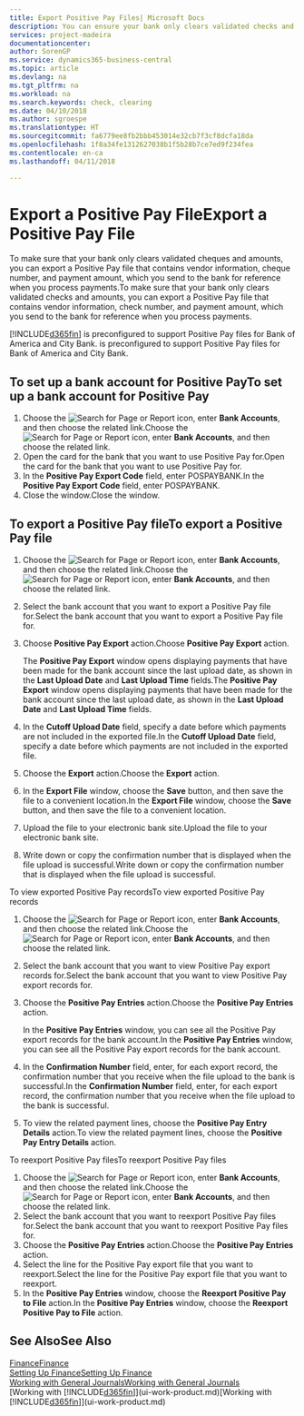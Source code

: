 ```yaml
---
title: Export Positive Pay Files| Microsoft Docs
description: You can ensure your bank only clears validated checks and amounts by exporting a Positive Pay file that contains vendor and payment information.
services: project-madeira
documentationcenter: 
author: SorenGP
ms.service: dynamics365-business-central
ms.topic: article
ms.devlang: na
ms.tgt_pltfrm: na
ms.workload: na
ms.search.keywords: check, clearing
ms.date: 04/10/2018
ms.author: sgroespe
ms.translationtype: HT
ms.sourcegitcommit: fa6779ee8fb2bbb453014e32cb7f3cf8dcfa18da
ms.openlocfilehash: 1f8a34fe1312627038b1f5b28b7ce7ed9f234fea
ms.contentlocale: en-ca
ms.lasthandoff: 04/11/2018

---
```

# <a name="export-a-positive-pay-file"></a><span data-ttu-id="8af6e-103">Export a Positive Pay File</span><span class="sxs-lookup"><span data-stu-id="8af6e-103">Export a Positive Pay File</span></span>
<span data-ttu-id="8af6e-104">To make sure that your bank only clears validated cheques and amounts, you can export a Positive Pay file that contains vendor information, cheque number, and payment amount, which you send to the bank for reference when you process payments.</span><span class="sxs-lookup"><span data-stu-id="8af6e-104">To make sure that your bank only clears validated checks and amounts, you can export a Positive Pay file that contains vendor information, check number, and payment amount, which you send to the bank for reference when you process payments.</span></span>

[!INCLUDE[d365fin](includes/d365fin_md.md)]<span data-ttu-id="8af6e-105"> is preconfigured to support Positive Pay files for Bank of America and City Bank.</span><span class="sxs-lookup"><span data-stu-id="8af6e-105"> is preconfigured to support Positive Pay files for Bank of America and City Bank.</span></span>

## <a name="to-set-up-a-bank-account-for-positive-pay"></a><span data-ttu-id="8af6e-106">To set up a bank account for Positive Pay</span><span class="sxs-lookup"><span data-stu-id="8af6e-106">To set up a bank account for Positive Pay</span></span>
1. <span data-ttu-id="8af6e-107">Choose the ![Search for Page or Report](media/ui-search/search_small.png "Search for Page or Report icon") icon, enter **Bank Accounts**, and then choose the related link.</span><span class="sxs-lookup"><span data-stu-id="8af6e-107">Choose the ![Search for Page or Report](media/ui-search/search_small.png "Search for Page or Report icon") icon, enter **Bank Accounts**, and then choose the related link.</span></span>
2. <span data-ttu-id="8af6e-108">Open the card for the bank that you want to use Positive Pay for.</span><span class="sxs-lookup"><span data-stu-id="8af6e-108">Open the card for the bank that you want to use Positive Pay for.</span></span>
3. <span data-ttu-id="8af6e-109">In the **Positive Pay Export Code** field, enter POSPAYBANK.</span><span class="sxs-lookup"><span data-stu-id="8af6e-109">In the **Positive Pay Export Code** field, enter POSPAYBANK.</span></span>
4. <span data-ttu-id="8af6e-110">Close the window.</span><span class="sxs-lookup"><span data-stu-id="8af6e-110">Close the window.</span></span>

## <a name="to-export-a-positive-pay-file"></a><span data-ttu-id="8af6e-111">To export a Positive Pay file</span><span class="sxs-lookup"><span data-stu-id="8af6e-111">To export a Positive Pay file</span></span>
1. <span data-ttu-id="8af6e-112">Choose the ![Search for Page or Report](media/ui-search/search_small.png "Search for Page or Report icon") icon, enter **Bank Accounts**, and then choose the related link.</span><span class="sxs-lookup"><span data-stu-id="8af6e-112">Choose the ![Search for Page or Report](media/ui-search/search_small.png "Search for Page or Report icon") icon, enter **Bank Accounts**, and then choose the related link.</span></span>
2. <span data-ttu-id="8af6e-113">Select the bank account that you want to export a Positive Pay file for.</span><span class="sxs-lookup"><span data-stu-id="8af6e-113">Select the bank account that you want to export a Positive Pay file for.</span></span>
3. <span data-ttu-id="8af6e-114">Choose **Positive Pay Export** action.</span><span class="sxs-lookup"><span data-stu-id="8af6e-114">Choose **Positive Pay Export** action.</span></span>

    <span data-ttu-id="8af6e-115">The **Positive Pay Export** window opens displaying payments that have been made for the bank account since the last upload date, as shown in the **Last Upload Date** and **Last Upload Time** fields.</span><span class="sxs-lookup"><span data-stu-id="8af6e-115">The **Positive Pay Export** window opens displaying payments that have been made for the bank account since the last upload date, as shown in the **Last Upload Date** and **Last Upload Time** fields.</span></span>
4. <span data-ttu-id="8af6e-116">In the **Cutoff Upload Date** field, specify a date before which payments are not included in the exported file.</span><span class="sxs-lookup"><span data-stu-id="8af6e-116">In the **Cutoff Upload Date** field, specify a date before which payments are not included in the exported file.</span></span>
5. <span data-ttu-id="8af6e-117">Choose the **Export** action.</span><span class="sxs-lookup"><span data-stu-id="8af6e-117">Choose the **Export** action.</span></span>
6. <span data-ttu-id="8af6e-118">In the **Export File** window, choose the **Save** button, and then save the file to a convenient location.</span><span class="sxs-lookup"><span data-stu-id="8af6e-118">In the **Export File** window, choose the **Save** button, and then save the file to a convenient location.</span></span>
7. <span data-ttu-id="8af6e-119">Upload the file to your electronic bank site.</span><span class="sxs-lookup"><span data-stu-id="8af6e-119">Upload the file to your electronic bank site.</span></span>
8. <span data-ttu-id="8af6e-120">Write down or copy the confirmation number that is displayed when the file upload is successful.</span><span class="sxs-lookup"><span data-stu-id="8af6e-120">Write down or copy the confirmation number that is displayed when the file upload is successful.</span></span>

<span data-ttu-id="8af6e-121">To view exported Positive Pay records</span><span class="sxs-lookup"><span data-stu-id="8af6e-121">To view exported Positive Pay records</span></span>

1. <span data-ttu-id="8af6e-122">Choose the ![Search for Page or Report](media/ui-search/search_small.png "Search for Page or Report icon") icon, enter **Bank Accounts**, and then choose the related link.</span><span class="sxs-lookup"><span data-stu-id="8af6e-122">Choose the ![Search for Page or Report](media/ui-search/search_small.png "Search for Page or Report icon") icon, enter **Bank Accounts**, and then choose the related link.</span></span>
2. <span data-ttu-id="8af6e-123">Select the bank account that you want to view Positive Pay export records for.</span><span class="sxs-lookup"><span data-stu-id="8af6e-123">Select the bank account that you want to view Positive Pay export records for.</span></span>
3. <span data-ttu-id="8af6e-124">Choose the **Positive Pay Entries** action.</span><span class="sxs-lookup"><span data-stu-id="8af6e-124">Choose the **Positive Pay Entries** action.</span></span>

    <span data-ttu-id="8af6e-125">In the **Positive Pay Entries** window, you can see all the Positive Pay export records for the bank account.</span><span class="sxs-lookup"><span data-stu-id="8af6e-125">In the **Positive Pay Entries** window, you can see all the Positive Pay export records for the bank account.</span></span>
4. <span data-ttu-id="8af6e-126">In the **Confirmation Number** field, enter, for each export record, the confirmation number that you receive when the file upload to the bank is successful.</span><span class="sxs-lookup"><span data-stu-id="8af6e-126">In the **Confirmation Number** field, enter, for each export record, the confirmation number that you receive when the file upload to the bank is successful.</span></span>
5. <span data-ttu-id="8af6e-127">To view the related payment lines, choose the **Positive Pay Entry Details** action.</span><span class="sxs-lookup"><span data-stu-id="8af6e-127">To view the related payment lines, choose the **Positive Pay Entry Details** action.</span></span>

<span data-ttu-id="8af6e-128">To reexport Positive Pay files</span><span class="sxs-lookup"><span data-stu-id="8af6e-128">To reexport Positive Pay files</span></span>

1. <span data-ttu-id="8af6e-129">Choose the ![Search for Page or Report](media/ui-search/search_small.png "Search for Page or Report icon") icon, enter **Bank Accounts**, and then choose the related link.</span><span class="sxs-lookup"><span data-stu-id="8af6e-129">Choose the ![Search for Page or Report](media/ui-search/search_small.png "Search for Page or Report icon") icon, enter **Bank Accounts**, and then choose the related link.</span></span>
2. <span data-ttu-id="8af6e-130">Select the bank account that you want to reexport Positive Pay files for.</span><span class="sxs-lookup"><span data-stu-id="8af6e-130">Select the bank account that you want to reexport Positive Pay files for.</span></span>
3. <span data-ttu-id="8af6e-131">Choose the **Positive Pay Entries** action.</span><span class="sxs-lookup"><span data-stu-id="8af6e-131">Choose the **Positive Pay Entries** action.</span></span>
4. <span data-ttu-id="8af6e-132">Select the line for the Positive Pay export file that you want to reexport.</span><span class="sxs-lookup"><span data-stu-id="8af6e-132">Select the line for the Positive Pay export file that you want to reexport.</span></span>
5. <span data-ttu-id="8af6e-133">In the **Positive Pay Entries** window, choose the **Reexport Positive Pay to File** action.</span><span class="sxs-lookup"><span data-stu-id="8af6e-133">In the **Positive Pay Entries** window, choose the **Reexport Positive Pay to File** action.</span></span>

## <a name="see-also"></a><span data-ttu-id="8af6e-134">See Also</span><span class="sxs-lookup"><span data-stu-id="8af6e-134">See Also</span></span>
[<span data-ttu-id="8af6e-135">Finance</span><span class="sxs-lookup"><span data-stu-id="8af6e-135">Finance</span></span>](finance.md)  
[<span data-ttu-id="8af6e-136">Setting Up Finance</span><span class="sxs-lookup"><span data-stu-id="8af6e-136">Setting Up Finance</span></span>](finance-setup-finance.md)  
[<span data-ttu-id="8af6e-137">Working with General Journals</span><span class="sxs-lookup"><span data-stu-id="8af6e-137">Working with General Journals</span></span>](ui-work-general-journals.md)  
<span data-ttu-id="8af6e-138">[Working with [!INCLUDE[d365fin](includes/d365fin_md.md)]](ui-work-product.md)</span><span class="sxs-lookup"><span data-stu-id="8af6e-138">[Working with [!INCLUDE[d365fin](includes/d365fin_md.md)]](ui-work-product.md)</span></span>

